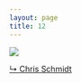 ```yaml
---
layout: page
title: 12
---
```


<img src="{{ site.url }}/gifs/12.gif" />

<a href="https://www.youtube.com/watch?v=OU4oLe6nus0">&#8627; Chris Schmidt</a>

